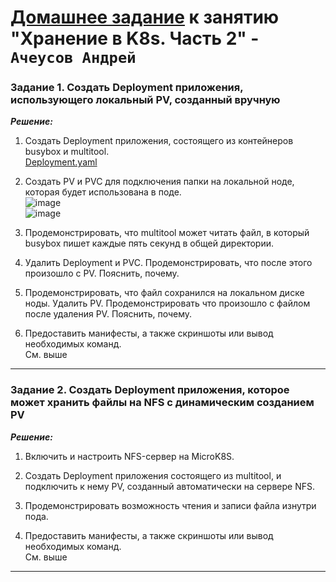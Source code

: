 # [Домашнее задание](https://github.com/netology-code/kuber-homeworks/blob/main/2.2/2.2.md) к занятию  "Хранение в K8s. Часть 2" - `Ачеусов Андрей`


### Задание 1. Создать Deployment приложения, использующего локальный PV, созданный вручную  

***Решение:***  

1. Создать Deployment приложения, состоящего из контейнеров busybox и multitool.  
[Deployment.yaml](https://github.com/AndrewAche/HW_ALL/blob/main/Kuber/7-storage%20in%20k8s%202/Deployment.yaml)  

3. Создать PV и PVC для подключения папки на локальной ноде, которая будет использована в поде.  
![image](https://github.com/user-attachments/assets/c37ea75c-f98b-4722-b0f7-e748ed2b487d)  
![image](https://github.com/user-attachments/assets/7f5b2f7b-7ea2-46fa-8cbc-2d3a34d3224b)  

4. Продемонстрировать, что multitool может читать файл, в который busybox пишет каждые пять секунд в общей директории.  

5. Удалить Deployment и PVC. Продемонстрировать, что после этого произошло с PV. Пояснить, почему.  

6. Продемонстрировать, что файл сохранился на локальном диске ноды. Удалить PV. Продемонстрировать что произошло с файлом после удаления PV. Пояснить, почему.  

7. Предоставить манифесты, а также скриншоты или вывод необходимых команд.  
См. выше  

---


### Задание 2. Создать Deployment приложения, которое может хранить файлы на NFS с динамическим созданием PV  

***Решение:***  

1. Включить и настроить NFS-сервер на MicroK8S.  

2. Создать Deployment приложения состоящего из multitool, и подключить к нему PV, созданный автоматически на сервере NFS.  

3. Продемонстрировать возможность чтения и записи файла изнутри пода.  

4. Предоставить манифесты, а также скриншоты или вывод необходимых команд.  
См. выше  

---
